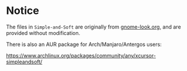 # Notice

The files in `Simple-and-Soft` are originally from [gnome-look.org](https://www.gnome-look.org/p/999946/),
and are provided without modification.

There is also an AUR package for Arch/Manjaro/Antergos users:

https://www.archlinux.org/packages/community/any/xcursor-simpleandsoft/
